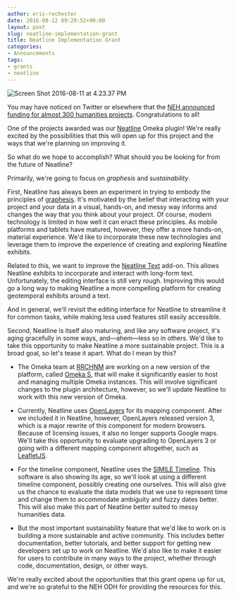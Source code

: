 ```yaml
---
author: eric-rochester
date: 2016-08-12 09:29:52+00:00
layout: post
slug: neatline-implementation-grant
title: Neatline Implementation Grant
categories:
- Announcements
tags:
- grants
- neatline
---
```


![Screen Shot 2016-08-11 at 4.23.37 PM](http://static.scholarslab.org/wp-content/uploads/2016/08/Screen-Shot-2016-08-11-at-4.23.37-PM.png)

You may have noticed on Twitter or elsewhere that the [NEH announced funding for almost 300 humanities projects](http://www.neh.gov/news/press-release/2016-08-09). Congratulations to all!



One of the projects awarded was our [Neatline](http://neatline.org/) Omeka plugin! We're really excited by the possibilities that this will open up for this project and the ways that we're planning on improving it.



So what do we hope to accomplish? What should you be looking for from the future of Neatline?



Primarily, we're going to focus on _graphesis_ and _sustainability_.



First, Neatline has always been an experiment in trying to embody the principles of [graphesis](https://docs.google.com/viewer?a=v&pid=sites&srcid=ZGVmYXVsdGRvbWFpbnxlbmdhZ2VtZW50YnlkZXNpZ258Z3g6NzY1ZGY3ZWRmMmRkYTY3NA). It's motivated by the belief that interacting with your project and your data in a visual, hands-on, and messy way informs and changes the way that you think about your project. Of course, modern technology is limited in how well it can enact these principles. As mobile platforms and tablets have matured, however, they offer a more hands-on, material experience. We'd like to incorporate these new technologies and leverage them to improve the experience of creating and exploring Neatline exhibits.



Related to this, we want to improve the [Neatline Text](https://omeka.org/add-ons/plugins/neatlinetext/) add-on. This allows Neatline exhibits to incorporate and interact with long-form text. Unfortunately, the editing interface is still very rough. Improving this would go a long way to making Neatline a more compelling platform for creating geotemporal exhibits around a text.



And in general, we'll revisit the editing interface for Neatline to streamline it for common tasks, while making less used features still easily accessible.



Second, Neatline is itself also maturing, and like any software project, it's aging gracefully in some ways, and&mdash;ahem&mdash;less so in others. We'd like to take this opportunity to make Neatline a more sustainable project. This is a broad goal, so let's tease it apart. What do I mean by this?





  * The Omeka team at [RRCHNM](http://chnm.gmu.edu/) are working on a new version of the platform, called [Omeka S](https://github.com/omeka/omeka-s), that will make it significantly easier to host and managing multiple Omeka instances. This will involve significant changes to the plugin architecture, however, so we'll update Neatline to work with this new version of Omeka.


  * Currently, Neatline uses [OpenLayers](http://openlayers.org/) for its mapping component. After we included it in Neatline, however, OpenLayers released version 3, which is a major rewrite of this component for modern browsers. Because of licensing issues, it also no longer supports Google maps. We'll take this opportunity to evaluate upgrading to OpenLayers 3 or going with a different mapping component altogether, such as [LeafletJS](http://leafletjs.com/).


  * For the timeline component, Neatline uses the [SIMILE Timeline](http://www.simile-widgets.org/timeline/). This software is also showing its age, so we'll look at using a different timeline component, possibly creating one ourselves. This will also give us the chance to evaluate the data models that we use to represent time and change them to accommodate ambiguity and fuzzy dates better. This will also make this part of Neatline better suited to messy humanities data.


  * But the most important sustainability feature that we'd like to work on is building a more sustainable and active community. This includes better documentation, better tutorials, and better support for getting new developers set up to work on Neatline. We'd also like to make it easier for users to contribute in many ways to the project, whether through code, documentation, design, or other ways.




We're really excited about the opportunities that this grant opens up for us, and we're so grateful to the NEH ODH for providing the resources for this.

